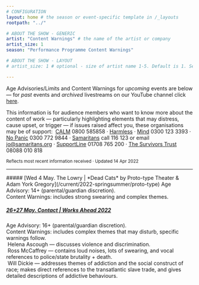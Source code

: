 ```yaml
---
# CONFIGURATION
layout: home # the season or event-specific template in /_layouts
rootpath: "../"

# ABOUT THE SHOW - GENERIC
artist: "Content Warnings" # the name of the artist or company
artist_size: 1
season: "Performance Programme Content Warnings"

# ABOUT THE SHOW - LAYOUT
# artist_size: 1 # optional - size of artist name 1-5. Default is 1. Set longer names to lower values

---
```

Age Advisories/Limits and Content Warnings for *upcoming* events are below — for *past* events and *archived* livestreams on our YouTube channel click [here](/archive/warnings).        
        
This information is for audience members who want to know more about the content of work — particularly highlighting elements that may distress, cause upset, or trigger — if issues raised affect you, these organisations may be of support:&nbsp;&nbsp;<a href="https://thecalmzone.net" target="_blank">CALM</a> 0800 585858 · <a href="https://harmless.org.uk" target="_blank">Harmless</a> · <a href="https://mind.org.uk" target="_blank">Mind</a> 0300 123 3393 · <a href="https://nopanic.org.uk" target="_blank">No Panic</a> 0300 772 9844 · <a href="https://samaritans.org" target="_blank">Samaritans</a> call 116 123 or email jo@samaritans.org · <a href="https://supportline.org.uk" target="_blank">SupportLine</a> 01708 765 200 · <a href="https://www.thesurvivorstrust.org" target="_blank">The Survivors Trust</a> 08088 010 818        
        
<small>Reflects most recent information received · Updated 14 Apr 2022</small>        
<hr>         
##### [Wed 4 May. The Lowry | *Dead Cats* by Proto-type Theater & Adam York Gregory](/current/2022-springsummer/proto-type)        
Age Advisory: 14+ (parental/guardian discretion).<br>Content Warnings: includes strong swearing and complex themes.        
        
##### [26+27 May. Contact | Works Ahead 2022](/current/2022-worksahead)        
Age Advisory: 16+ (parental/guardian discretion).<br>Content Warnings: includes complex themes that may disturb, specific warnings follow.<br>&nbsp;Helena Ascough — discusses violence and discrimination.<br>&nbsp;Ross McCaffrey — contains loud noises, lots of swearing, and vocal references to police/state brutality + death.<br>&nbsp;Will Dickie — addresses themes of addiction and the social construct of race; makes direct references to the transatlantic slave trade, and gives detailed descriptions of addictive behaviours.
